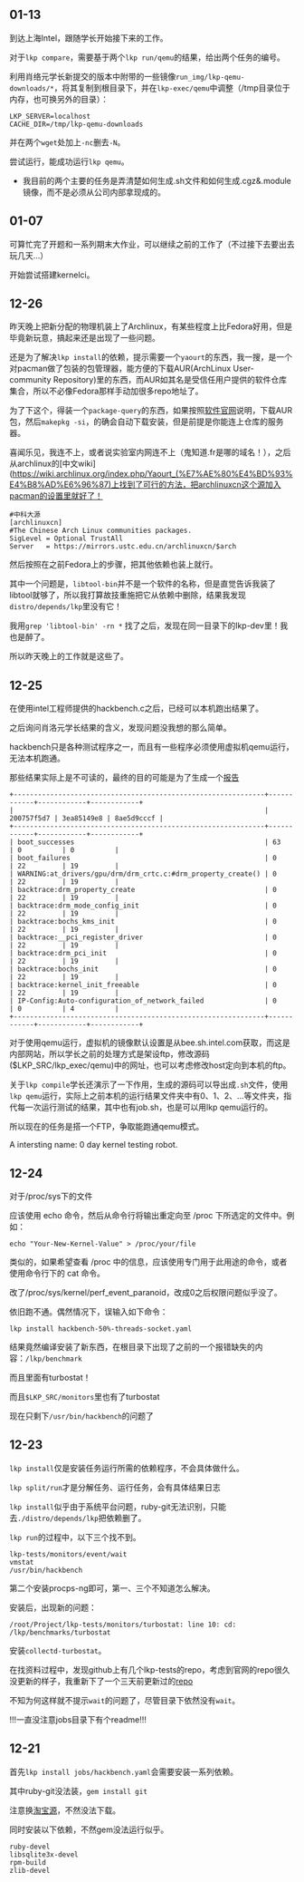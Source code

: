 ## 01-13 ##

到达上海Intel，跟随学长开始接下来的工作。

对于`lkp compare`，需要基于两个`lkp run/qemu`的结果，给出两个任务的编号。

利用肖络元学长新提交的版本中附带的一些镜像`run_img/lkp-qemu-downloads/*`，将其复制到根目录下，并在`lkp-exec/qemu`中调整（/tmp目录位于内存，也可换另外的目录）：

    LKP_SERVER=localhost
    CACHE_DIR=/tmp/lkp-qemu-downloads

并在两个`wget`处加上`-nc`删去`-N`。

尝试运行，能成功运行`lkp qemu`。

- 我目前的两个主要的任务是弄清楚如何生成.sh文件和如何生成.cgz&.module镜像，而不是必须从公司内部拿现成的。

## 01-07 ##

可算忙完了开题和一系列期末大作业，可以继续之前的工作了（不过接下去要出去玩几天...）

开始尝试搭建kernelci。

## 12-26 ## 

昨天晚上把新分配的物理机装上了Archlinux，有某些程度上比Fedora好用，但是毕竟新玩意，搞起来还是出现了一些问题。

还是为了解决`lkp install`的依赖，提示需要一个`yaourt`的东西，我一搜，是一个对pacman做了包装的包管理器，能方便的下载AUR(ArchLinux User-community Repository)里的东西，而AUR如其名是受信任用户提供的软件仓库集合，所以不必像Fedora那样手动加很多repo地址了。

为了下这个，得装一个`package-query`的东西，如果按照[软件官网](https://archlinux.fr/yaourt-en)说明，下载AUR包，然后`makepkg -si`，的确会自动下载安装，但是前提是你能连上仓库的服务器。

喜闻乐见，我连不上，或者说实验室内网连不上（鬼知道.fr是哪的域名！），之后从archlinux的[中文wiki](https://wiki.archlinux.org/index.php/Yaourt_(%E7%AE%80%E4%BD%93%E4%B8%AD%E6%96%87)上找到了可行的方法，把archlinuxcn这个源加入pacman的设置里就好了！

```
#中科大源
[archlinuxcn]
#The Chinese Arch Linux communities packages.
SigLevel = Optional TrustAll
Server   = https://mirrors.ustc.edu.cn/archlinuxcn/$arch
```

然后按照在之前Fedora上的步骤，把其他依赖也装上就行。

其中一个问题是，`libtool-bin`并不是一个软件的名称，但是直觉告诉我装了libtool就够了，所以我打算故技重施把它从依赖中删除，结果我发现`distro/depends/lkp`里没有它！

我用`grep 'libtool-bin' -rn *` 找了之后，发现在同一目录下的lkp-dev里！我也是醉了。

所以昨天晚上的工作就是这些了。


## 12-25 ##

在使用intel工程师提供的hackbench.c之后，已经可以本机跑出结果了。

之后询问肖洛元学长结果的含义，发现问题没我想的那么简单。

hackbench只是各种测试程序之一，而且有一些程序必须使用虚拟机qemu运行，无法本机跑通。

那些结果实际上是不可读的，最终的目的可能是为了生成一个[报告](https://lists.01.org/pipermail/lkp/2015-December/003278.html)

```
+--------------------------------------------------------------+------------+------------+------------+
|                                                              | 200757f5d7 | 3ea85149e8 | 8ae5d9cccf |
+--------------------------------------------------------------+------------+------------+------------+
| boot_successes                                               | 63         | 0          | 0          |
| boot_failures                                                | 0          | 22         | 19         |
| WARNING:at_drivers/gpu/drm/drm_crtc.c:#drm_property_create() | 0          | 22         | 19         |
| backtrace:drm_property_create                                | 0          | 22         | 19         |
| backtrace:drm_mode_config_init                               | 0          | 22         | 19         |
| backtrace:bochs_kms_init                                     | 0          | 22         | 19         |
| backtrace:__pci_register_driver                              | 0          | 22         | 19         |
| backtrace:drm_pci_init                                       | 0          | 22         | 19         |
| backtrace:bochs_init                                         | 0          | 22         | 19         |
| backtrace:kernel_init_freeable                               | 0          | 22         | 19         |
| IP-Config:Auto-configuration_of_network_failed               | 0          | 0          | 4          |
+--------------------------------------------------------------+------------+------------+------------+
```

对于使用qemu运行，虚拟机的镜像默认设置是从bee.sh.intel.com获取，而这是内部网站，所以学长之前的处理方式是架设ftp，修改源码($LKP_SRC/lkp_exec/qemu)中的网址，也可以考虑修改host定向到本机的ftp。

关于`lkp compile`学长还演示了一下作用，生成的源码可以导出成`.sh`文件，使用`lkp qemu`运行，实际上之前本机的运行结果文件夹中有0、1、2、...等文件夹，指代每一次运行测试的结果，其中也有job.sh，也是可以用lkp qemu运行的。

所以现在的任务是搭一个FTP，争取能跑通qemu模式。

A intersting name: 0 day kernel testing robot.

## 12-24 ##

对于/proc/sys下的文件

应该使用 echo 命令，然后从命令行将输出重定向至 /proc 下所选定的文件中。例如： 

    echo "Your-New-Kernel-Value" > /proc/your/file

类似的，如果希望查看 /proc 中的信息，应该使用专门用于此用途的命令，或者使用命令行下的 cat 命令。 

改了/proc/sys/kernel/perf_event_paranoid，改成0之后权限问题似乎没了。

依旧跑不通。偶然情况下，误输入如下命令：

    lkp install hackbench-50%-threads-socket.yaml

结果竟然编译安装了新东西，在根目录下出现了之前的一个报错缺失的内容：`/lkp/benchmark`

而且里面有turbostat！

而且`$LKP_SRC/monitors`里也有了turbostat

现在只剩下`/usr/bin/hackbench`的问题了


## 12-23 ##

`lkp install`仅是安装任务运行所需的依赖程序，不会具体做什么。

`lkp split/run`才是分解任务、运行任务，会有具体结果日志

`lkp install`似乎由于系统平台问题，ruby-git无法识别，只能去`./distro/depends/lkp`把依赖删了。

`lkp run`的过程中，以下三个找不到。

    lkp-tests/monitors/event/wait
    vmstat
    /usr/bin/hackbench


第二个安装procps-ng即可，第一、三个不知道怎么解决。

安装后，出现新的问题：

    /root/Project/lkp-tests/monitors/turbostat: line 10: cd: /lkp/benchmarks/turbostat

安装`collectd-turbostat`。

在找资料过程中，发现github上有几个lkp-tests的repo，考虑到官网的repo很久没更新的样子，我重新下了一个三天前更新过的[repo](https://github.com/fengguang/lkp-tests)

不知为何这样就不提示`wait`的问题了，尽管目录下依然没有`wait`。

!!!一直没注意jobs目录下有个readme!!!

## 12-21 ##

首先`lkp install jobs/hackbench.yaml`会需要安装一系列依赖。

其中ruby-git没法装，`gem install git`

注意换[淘宝源](https://ruby.taobao.org/)，不然没法下载。

同时安装以下依赖，不然gem没法运行似乎。

    ruby-devel
    libsqlite3x-devel
    rpm-build
    zlib-devel

